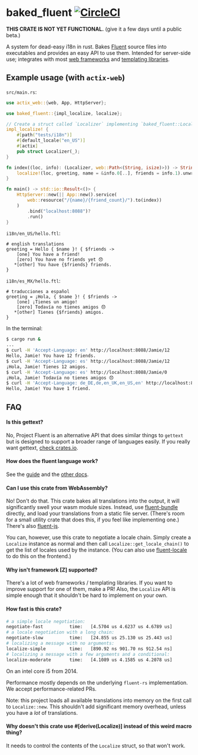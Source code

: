# baked_fluent [![CircleCI](https://circleci.com/gh/kazimuth/baked_fluent.svg?style=svg)](https://circleci.com/gh/kazimuth/baked_fluent)

**THIS CRATE IS NOT YET FUNCTIONAL.** (give it a few days until a public beta.)

A system for dead-easy i18n in rust. Bakes [Fluent](https://projectfluent.org) source files into executables and provides an easy API to use them. Intended for server-side use; integrates with most [web frameworks](#frameworks) and [templating libraries](#templating).

## Example usage (with `actix-web`)

`src/main.rs`:

```rust
use actix_web::{web, App, HttpServer};

use baked_fluent::{impl_localize, localize};

// Create a struct called `Localizer` implementing `baked_fluent::Localize`
impl_localize! {
    #[path("tests/i18n")]
    #[default_locale("en_US")]
    #[actix]
    pub struct Localizer(_);
}

fn index((loc, info): (Localizer, web::Path<(String, isize)>)) -> String {
    localize!(loc, greeting, name = &info.0[..], friends = info.1).unwrap()
}

fn main() -> std::io::Result<()> {
    HttpServer::new(|| App::new().service(
        web::resource("/{name}/{friend_count}/").to(index))
    )
        .bind("localhost:8088")?
        .run()
}
```

`i18n/en_US/hello.ftl`:

```ftl
# english translations
greeting = Hello { $name }! { $friends ->
    [one] You have a friend!
    [zero] You have no friends yet 😞
   *[other] You have {$friends} friends.
}
```

`i18n/es_MX/hello.ftl`:

```ftl
# traducciones a español
greeting = ¡Hola, { $name }! { $friends ->
    [one] ¡Tienes un amigo!
    [zero] Todavía no tienes amigos 😞
   *[other] Tienes {$friends} amigos.
}
```

In the terminal:

```sh
$ cargo run &
...
$ curl -H 'Accept-Language: en' http://localhost:8088/Jamie/12
Hello, Jamie! You have 12 friends.
$ curl -H 'Accept-Language: es' http://localhost:8088/Jamie/12
¡Hola, Jamie! Tienes 12 amigos.
$ curl -H 'Accept-Language: es' http://localhost:8088/Jamie/0
¡Hola, Jamie! Todavía no tienes amigos 😞
$ curl -H 'Accept-Language: de_DE,de,en_UK,en_US,en' http://localhost:8088/Jamie/1
Hello, Jamie! You have 1 friend.
```

## FAQ

#### Is this gettext?

No, Project Fluent is an alternative API that does similar things to `gettext` but is designed to support a broader range of languages easily. If you really want gettext, [check crates.io](https://crates.io/search?q=gettext).

#### How does the fluent language work?

See the [guide](https://projectfluent.org/fluent/guide/) and the [other docs](https://github.com/projectfluent/fluent/wiki).

#### Can I use this crate from WebAssembly?

No! Don't do that. This crate bakes all translations into the output, it will significantly swell your wasm module sizes. Instead, use [fluent-bundle](https://crates.io/crates/fluent-locale) directly, and load your translations from a static file server. (There's room for a small utility crate that does this, if you feel like implementing one.) There's also [fluent-js](https://github.com/projectfluent/fluent.js).

You can, however, use this crate to negotiate a locale chain. Simply create a `Localize` instance as normal and then call `Localize::get_locale_chain()` to get the list of locales used by the instance. (You can also use [fluent-locale](https://crates.io/crates/fluent-locale) to do this on the frontend.)

#### Why isn't framework [Z] supported?

There's a lot of web frameworks / templating libraries. If you want to improve support for one of them, make a PR! Also, the `Localize` API is simple enough that it shouldn't be hard to implement on your own.

#### How fast is this crate?

```sh
# a simple locale negotiation:
negotiate-fast          time:   [4.5704 us 4.6237 us 4.6789 us]
# a locale negotiation with a long chain:
negotiate-slow          time:   [24.855 us 25.130 us 25.443 us]
# localizing a message with no arguments:
localize-simple         time:   [890.92 ns 901.70 ns 912.54 ns]
# localizing a message with a few arguments and a conditional:
localize-moderate       time:   [4.1089 us 4.1585 us 4.2078 us]
```

On an intel core i5 from 2014.

Performance mostly depends on the underlying `fluent-rs` implementation.
We accept performance-related PRs.

Note: this project loads all available translations into memory on the first call to `Localize::new`. This shouldn't add significant memory overhead, unless you have a _lot_ of translations.

#### Why doesn't this crate use #[derive(Localize)] instead of this weird macro thing?

It needs to control the contents of the `Localize` struct, so that won't work.
